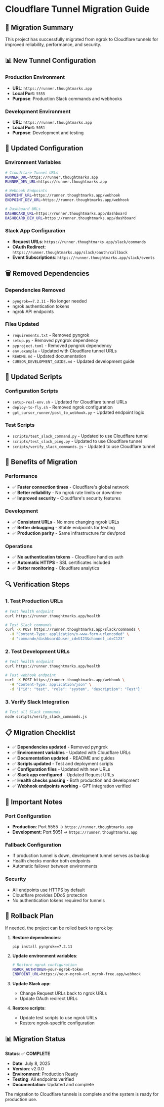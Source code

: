 # Cloudflare Tunnel Migration Guide

## 🔄 Migration Summary

This project has successfully migrated from ngrok to Cloudflare tunnels for improved reliability, performance, and security.

## 📊 New Tunnel Configuration

### Production Environment

- **URL**: `https://runner.thoughtmarks.app`
- **Local Port**: `5555`
- **Purpose**: Production Slack commands and webhooks

### Development Environment

- **URL**: `https://runner.thoughtmarks.app`
- **Local Port**: `5051`
- **Purpose**: Development and testing

## 🔧 Updated Configuration

### Environment Variables

```bash
# Cloudflare Tunnel URLs
RUNNER_URL=https://runner.thoughtmarks.app
RUNNER_DEV_URL=https://runner.thoughtmarks.app

# Webhook Endpoints
ENDPOINT_URL=https://runner.thoughtmarks.app/webhook
ENDPOINT_DEV_URL=https://runner.thoughtmarks.app/webhook

# Dashboard URLs
DASHBOARD_URL=https://runner.thoughtmarks.app/dashboard
DASHBOARD_DEV_URL=https://runner.thoughtmarks.app/dashboard
```

### Slack App Configuration

- **Request URLs**: `https://runner.thoughtmarks.app/slack/commands`
- **OAuth Redirect**: `https://runner.thoughtmarks.app/slack/oauth/callback`
- **Event Subscriptions**: `https://runner.thoughtmarks.app/slack/events`

## 🗑️ Removed Dependencies

### Dependencies Removed

- `pyngrok==7.2.11` - No longer needed
- ngrok authentication tokens
- ngrok API endpoints

### Files Updated

- `requirements.txt` - Removed pyngrok
- `setup.py` - Removed pyngrok dependency
- `pyproject.toml` - Removed pyngrok dependency
- `env.example` - Updated with Cloudflare tunnel URLs
- `README.md` - Updated documentation
- `CURSOR_DEVELOPMENT_GUIDE.md` - Updated development guide

## 📁 Updated Scripts

### Configuration Scripts

- `setup-real-env.sh` - Updated for Cloudflare tunnel URLs
- `deploy-to-fly.sh` - Removed ngrok configuration
- `gpt_cursor_runner/post_to_webhook.py` - Updated endpoint logic

### Test Scripts

- `scripts/test_slack_command.py` - Updated to use Cloudflare tunnel
- `scripts/test_slack_ping.py` - Updated to use Cloudflare tunnel
- `scripts/verify_slack_commands.js` - Updated to use Cloudflare tunnel

## 🚀 Benefits of Migration

### Performance

- ✅ **Faster connection times** - Cloudflare's global network
- ✅ **Better reliability** - No ngrok rate limits or downtime
- ✅ **Improved security** - Cloudflare's security features

### Development

- ✅ **Consistent URLs** - No more changing ngrok URLs
- ✅ **Better debugging** - Stable endpoints for testing
- ✅ **Production parity** - Same infrastructure for dev/prod

### Operations

- ✅ **No authentication tokens** - Cloudflare handles auth
- ✅ **Automatic HTTPS** - SSL certificates included
- ✅ **Better monitoring** - Cloudflare analytics

## 🔍 Verification Steps

### 1. Test Production URLs

```bash
# Test health endpoint
curl https://runner.thoughtmarks.app/health

# Test Slack commands
curl -X POST https://runner.thoughtmarks.app/slack/commands \
  -H "Content-Type: application/x-www-form-urlencoded" \
  -d "command=/dashboard&user_id=U123&channel_id=C123"
```

### 2. Test Development URLs

```bash
# Test health endpoint
curl https://runner.thoughtmarks.app/health

# Test webhook endpoint
curl -X POST https://runner.thoughtmarks.app/webhook \
  -H "Content-Type: application/json" \
  -d '{"id": "test", "role": "system", "description": "Test"}'
```

### 3. Verify Slack Integration

```bash
# Test all Slack commands
node scripts/verify_slack_commands.js
```

## 📋 Migration Checklist

- ✅ **Dependencies updated** - Removed pyngrok
- ✅ **Environment variables** - Updated with Cloudflare URLs
- ✅ **Documentation updated** - README and guides
- ✅ **Scripts updated** - Test and deployment scripts
- ✅ **Configuration files** - Updated with new URLs
- ✅ **Slack app configured** - Updated Request URLs
- ✅ **Health checks passing** - Both production and development
- ✅ **Webhook endpoints working** - GPT integration verified

## 🚨 Important Notes

### Port Configuration

- **Production**: Port 5555 → `https://runner.thoughtmarks.app`
- **Development**: Port 5051 → `https://runner.thoughtmarks.app`

### Fallback Configuration

- If production tunnel is down, development tunnel serves as backup
- Health checks monitor both endpoints
- Automatic failover between environments

### Security

- All endpoints use HTTPS by default
- Cloudflare provides DDoS protection
- No authentication tokens required for tunnels

## 🔄 Rollback Plan

If needed, the project can be rolled back to ngrok by:

1. **Restore dependencies**:

   ```bash
   pip install pyngrok==7.2.11
   ```

2. **Update environment variables**:

   ```bash
   # Restore ngrok configuration
   NGROK_AUTHTOKEN=your-ngrok-token
   ENDPOINT_URL=https://your-ngrok-url.ngrok-free.app/webhook
   ```

3. **Update Slack app**:
   - Change Request URLs back to ngrok URLs
   - Update OAuth redirect URLs

4. **Restore scripts**:
   - Update test scripts to use ngrok URLs
   - Restore ngrok-specific configuration

## 📊 Migration Status

**Status**: ✅ **COMPLETE**

- **Date**: July 8, 2025
- **Version**: v2.0.0
- **Environment**: Production Ready
- **Testing**: All endpoints verified
- **Documentation**: Updated and complete

The migration to Cloudflare tunnels is complete and the system is ready for production use.
